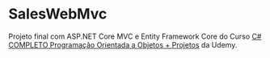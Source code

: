 # SalesWebMvc

Projeto final com ASP.NET Core MVC e Entity Framework Core do Curso <a href ="https://www.udemy.com/course/programacao-orientada-a-objetos-csharp/">C# COMPLETO Programação Orientada a Objetos + Projetos</a> da Udemy.
